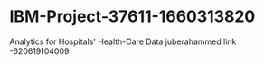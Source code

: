# IBM-Project-37611-1660313820
Analytics for Hospitals' Health-Care Data
juberahammed link -620619104009
